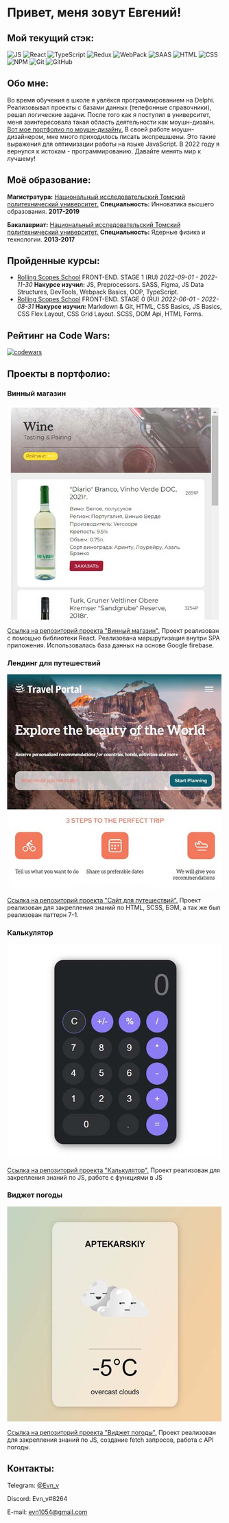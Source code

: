 # Привет, меня зовут Евгений!

## Мой текущий стэк:

![JS](https://img.shields.io/badge/JavaScript-252526?logo=javascript)
![React](https://img.shields.io/badge/React-252526?logo=React)
![TypeScript](https://img.shields.io/badge/TypeScript-252526?logo=TypeScript)
![Redux](https://img.shields.io/badge/Redux-252526?logo=Redux)
![WebPack](https://img.shields.io/badge/WebPack-252526?logo=WebPack)
![SAAS](https://img.shields.io/badge/SAAS-252526?logo=saas)
![HTML](https://img.shields.io/badge/HTML-252526?logo=HTML)
![CSS](https://img.shields.io/badge/CSS-252526?logo=CSS)
![NPM](https://img.shields.io/badge/NPM-252526?logo=NPM)
![Git](https://img.shields.io/badge/Git-252526?logo=Git)
![GitHub](https://img.shields.io/badge/GitHub-252526?logo=GitHub)

## Обо мне:

Во время обучения в школе я увлёкся программированием на Delphi. Реализовывал проекты с базами данных (телефонные справочники), решал логические задачи. После того как я поступил в университет, меня заинтересовала такая область деятельности как моушн-дизайн. [Вот мое портфолио по моушн-дизайну.](https://www.behance.net/evn_v) В своей работе моушн-дизайнером, мне много приходилось писать экспрешшены. Это такие выражения для оптимизации работы на языке JavaScript. В 2022 году я вернулся к истокам - программированию. Давайте менять мир к лучшему!

## Моё образование:

**Магистратура:** [Национальный исследовательский Томский политехнический университет.](https://tpu.ru/) **Специальность:** Инноватика высшего образования. **2017-2019**

**Бакалавриат:** [Национальный исследовательский Томский политехнический университет.](https://tpu.ru/) **Специальность:** Ядерные физика и технологии. **2013-2017**

## Пройденные курсы:

- [Rolling Scopes School](https://rs.school/) FRONT-END. STAGE 1 (RU) _2022-09-01 - 2022-11-30_ **Накурсе изучил:** JS, Preprocessors. SASS, Figma, JS Data Structures, DevTools, Webpack Basics, OOP, TypeScript.
- [Rolling Scopes School](https://rs.school/) FRONT-END. STAGE 0 (RU) _2022-06-01 - 2022-08-31_ **Накурсе изучил:** Markdown & Git, HTML, CSS Basics, JS Basics, CSS Flex Layout, CSS Grid Layout. SCSS, DOM Api, HTML Forms.

## Рейтинг на Code Wars:

[![codewars](https://www.codewars.com/users/evn1054/badges/small)](https://www.codewars.com/users/evn1054)

## Проекты в портфолио:

### Винный магазин

[![wine-shop-app](https://github.com/evn1054/evn1054/blob/main/images/wine-shop-app.jpg)](#)

[Ссылка на репозиторий проекта "Винный магазин".](https://github.com/evn1054/wine-shop) Проект реализован с помощью библиотеки React. Реализована маршрутизация внутри SPA приложения. Использовалась база данных на основе Google firebase.

### Лендинг для путешествий

[![travel-landing](https://github.com/evn1054/evn1054/blob/main/images/travel-website.jpg)](https://evn1054.github.io/travel-website-landing)

[Ссылка на репозиторий проекта "Сайт для путешествий".](https://github.com/evn1054/travel-website-landing) Проект реализован для закрепления знаний по HTML, SCSS, БЭМ, а так же был реализован паттерн 7-1.

### Калькулятор

[![calc](https://github.com/evn1054/evn1054/blob/main/images/calc-app.jpg)](https://evn1054.github.io/Calc/index.html)

[Ссылка на репозиторий проекта "Калькулятор".](https://github.com/evn1054/Calc) Проект реализован для закрепления знаний по JS, работе с функциями в JS

### Виджет погоды

[![weather-app](https://github.com/evn1054/evn1054/blob/main/images/weather-app.jpg)](https://evn1054.github.io/WeatherFCC/2022_04_22_Weather_prj/index.html)

[Ссылка на репозиторий проекта "Виджет погоды".](https://github.com/evn1054/WeatherFCC/tree/main/2022_04_22_Weather_prj) Проект реализован для закрепления знаний по JS, создание fetch запросов, работа с API погоды.

## Контакты:

Telegram: [@Evn_v](https://t.me/Evn_v)

Discord: Evn_v#8264

E-mail: evn1054@gmail.com
